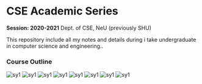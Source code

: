 # CSE Academic Series

**Session: 2020-2021** Dept. of CSE, NeU (previously SHU)

This repository include all my notes and details during i take undergraduate in computer science and engineering..

### Course Outline

![sy1](./extra/sy1.png)
![sy1](./extra/sy2.png)
![sy1](./extra/sy3.png)
![sy1](./extra/sy4.png)
![sy1](./extra/sy5.png)
![sy1](./extra/sy6.png)
![sy1](./extra/sy7.png)
![sy1](./extra/sy8.png)
